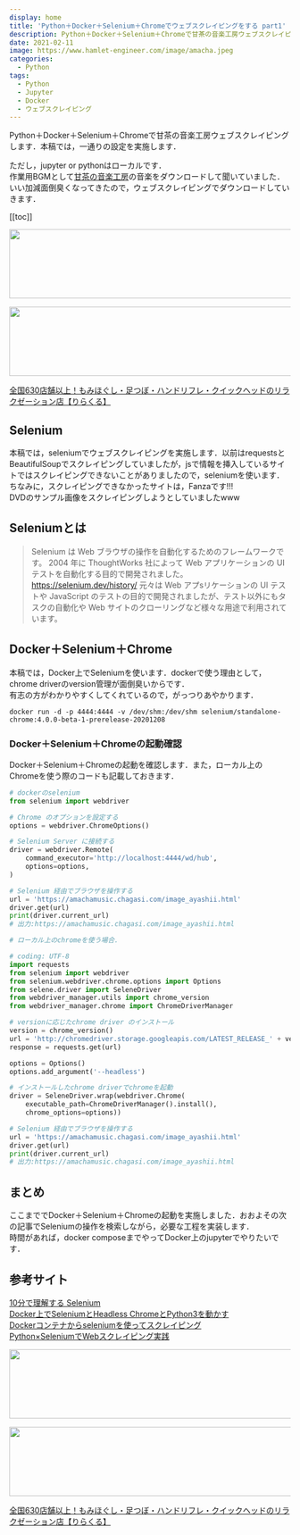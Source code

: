```yaml
---
display: home
title: 'Python＋Docker＋Selenium＋Chromeでウェブスクレイピングをする part1'
description: Python＋Docker＋Selenium＋Chromeで甘茶の音楽工房ウェブスクレイピングします．本稿では，一通りの設定を実施します．
date: 2021-02-11
image: https://www.hamlet-engineer.com/image/amacha.jpeg
categories: 
  - Python
tags:
  - Python
  - Jupyter
  - Docker
  - ウェブスクレイピング
---
```


Python＋Docker＋Selenium＋Chromeで甘茶の音楽工房ウェブスクレイピングします．本稿では，一通りの設定を実施します．<br>

<!-- more -->

<ClientOnly>
  <CallInArticleAdsense />
</ClientOnly>

ただし，jupyter or pythonはローカルです．<br>
作業用BGMとして[甘茶の音楽工房](https://amachamusic.chagasi.com/image_kurai.html)の音楽をダウンロードして聞いていました．いい加減面倒臭くなってきたので，ウェブスクレイピングでダウンロードしていきます．

[[toc]]

<!-- お名前.com -->
<a href="https://px.a8.net/svt/ejp?a8mat=3HBXCY+4DRW36+50+2HM5Z5" rel="nofollow"><img border="0" width="1000" height="124" alt="" src="https://www27.a8.net/svt/bgt?aid=210508450265&wid=001&eno=01&mid=s00000000018015052000&mc=1"></a><img border="0" width="1" height="1" src="https://www10.a8.net/0.gif?a8mat=3HBXCY+4DRW36+50+2HM5Z5" alt="">

<!-- エックスサーバー株式会社 -->
<a href="https://px.a8.net/svt/ejp?a8mat=3HIN6N+3YAMCY+CO4+6BMG1" rel="nofollow"><img border="0" width="1000" height="124" alt="" src="https://www23.a8.net/svt/bgt?aid=210821855239&wid=001&eno=01&mid=s00000001642001062000&mc=1"></a><img border="0" width="1" height="1" src="https://www17.a8.net/0.gif?a8mat=3HIN6N+3YAMCY+CO4+6BMG1" alt="">

<!-- りらくる -->
<a href="https://px.a8.net/svt/ejp?a8mat=3HIN6N+7FBNEA+4AQ0+5YJRM" rel="nofollow">全国630店舗以上！もみほぐし・足つぼ・ハンドリフレ・クイックヘッドのリラクゼーション店【りらくる】</a><img border="0" width="1" height="1" src="https://www15.a8.net/0.gif?a8mat=3HIN6N+7FBNEA+4AQ0+5YJRM" alt="">

## Selenium
本稿では，seleniumでウェブスクレイピングを実施します．以前はrequestsとBeautifulSoupでスクレイピングしていましたが，jsで情報を挿入しているサイトではスクレイピングできないことがありましたので，seleniumを使います．<br>
ちなみに，スクレイピングできなかったサイトは，Fanzaです!!!<br>
DVDのサンプル画像をスクレイピングしようとしていましたwww

## Seleniumとは
> Selenium は Web ブラウザの操作を自動化するためのフレームワークです。
2004 年に ThoughtWorks 社によって Web アプリケーションの UI テストを自動化する目的で開発されました。
https://selenium.dev/history/
元々は Web アプsリケーションの UI テストや JavaScript のテストの目的で開発されましたが、テスト以外にもタスクの自動化や Web サイトのクローリングなど様々な用途で利用されています。

## Docker＋Selenium＋Chrome
本稿では，Docker上でSeleniumを使います．dockerで使う理由として，chrome driverのversion管理が面倒臭いからです．<br>
有志の方がわかりやすくしてくれているので，がっつりあやかります．
```init
docker run -d -p 4444:4444 -v /dev/shm:/dev/shm selenium/standalone-chrome:4.0.0-beta-1-prerelease-20201208
```

### Docker＋Selenium＋Chromeの起動確認
Docker＋Selenium＋Chromeの起動を確認します．また，ローカル上のChromeを使う際のコードも記載しておきます．

```python
# dockerのselenium
from selenium import webdriver

# Chrome のオプションを設定する
options = webdriver.ChromeOptions()

# Selenium Server に接続する
driver = webdriver.Remote(
    command_executor='http://localhost:4444/wd/hub',
    options=options,
)

# Selenium 経由でブラウザを操作する
url = 'https://amachamusic.chagasi.com/image_ayashii.html'
driver.get(url)
print(driver.current_url)
# 出力:https://amachamusic.chagasi.com/image_ayashii.html
```

```python
# ローカル上のchromeを使う場合．

# coding: UTF-8
import requests
from selenium import webdriver
from selenium.webdriver.chrome.options import Options
from selene.driver import SeleneDriver
from webdriver_manager.utils import chrome_version
from webdriver_manager.chrome import ChromeDriverManager

# versionに応じたchrome driver のインストール
version = chrome_version()
url = 'http://chromedriver.storage.googleapis.com/LATEST_RELEASE_' + version
response = requests.get(url)

options = Options()
options.add_argument('--headless')

# インストールしたchrome driverでchromeを起動
driver = SeleneDriver.wrap(webdriver.Chrome(
    executable_path=ChromeDriverManager().install(), 
    chrome_options=options))

# Selenium 経由でブラウザを操作する
url = 'https://amachamusic.chagasi.com/image_ayashii.html'
driver.get(url)
print(driver.current_url)
# 出力:https://amachamusic.chagasi.com/image_ayashii.html
```

## まとめ
ここまででDocker＋Selenium＋Chromeの起動を実施しました．おおよその次の記事でSeleniumの操作を検索しながら，必要な工程を実装します．<br>
時間があれば，docker composeまでやってDocker上のjupyterでやりたいです．



## 参考サイト
[10分で理解する Selenium](https://qiita.com/Chanmoro/items/9a3c86bb465c1cce738a)<br>
[Docker上でSeleniumとHeadless ChromeとPython3を動かす](https://qiita.com/sikkim/items/447b72e6ec45849058cd)<br>
[Dockerコンテナからseleniumを使ってスクレイピング](https://qiita.com/kei0919/items/f6f696169c92c936374c)<br>
[Python×SeleniumでWebスクレイピング実践](https://qiita.com/maroKanatani/items/e52984f37cc5474ccd98)<br>

<!-- お名前.com -->
<a href="https://px.a8.net/svt/ejp?a8mat=3HBXCY+4DRW36+50+2HM5Z5" rel="nofollow"><img border="0" width="1000" height="124" alt="" src="https://www27.a8.net/svt/bgt?aid=210508450265&wid=001&eno=01&mid=s00000000018015052000&mc=1"></a><img border="0" width="1" height="1" src="https://www10.a8.net/0.gif?a8mat=3HBXCY+4DRW36+50+2HM5Z5" alt="">

<!-- エックスサーバー株式会社 -->
<a href="https://px.a8.net/svt/ejp?a8mat=3HIN6N+3YAMCY+CO4+6BMG1" rel="nofollow"><img border="0" width="1000" height="124" alt="" src="https://www23.a8.net/svt/bgt?aid=210821855239&wid=001&eno=01&mid=s00000001642001062000&mc=1"></a><img border="0" width="1" height="1" src="https://www17.a8.net/0.gif?a8mat=3HIN6N+3YAMCY+CO4+6BMG1" alt="">

<!-- りらくる -->
<a href="https://px.a8.net/svt/ejp?a8mat=3HIN6N+7FBNEA+4AQ0+5YJRM" rel="nofollow">全国630店舗以上！もみほぐし・足つぼ・ハンドリフレ・クイックヘッドのリラクゼーション店【りらくる】</a><img border="0" width="1" height="1" src="https://www15.a8.net/0.gif?a8mat=3HIN6N+7FBNEA+4AQ0+5YJRM" alt="">

<ClientOnly>
  <CallInArticleAdsense />
</ClientOnly>